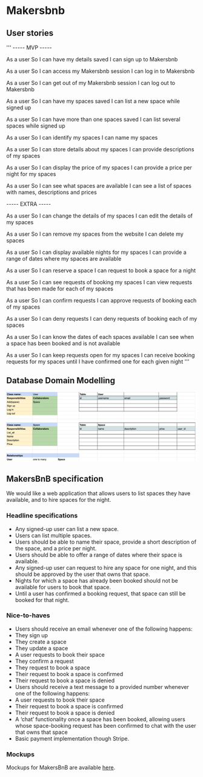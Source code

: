 # Makersbnb

## User stories

'''
----- MVP -----

As a user
So I can have my details saved
I can sign up to Makersbnb

As a user
So I can access my Makersbnb session
I can log in to Makersbnb

As a user
So I can get out of my Makersbnb session
I can log out to Makersbnb

As a user
So I can have my spaces saved
I can list a new space while signed up

As a user
So I can have more than one spaces saved
I can list several spaces while signed up

As a user
So I can identify my spaces
I can name my spaces

As a user
So I can store details about my spaces
I can provide descriptions of my spaces

As a user
So I can display the price of my spaces
I can provide a price per night for my spaces

As a user
So I can see what spaces are available
I can see a list of spaces with names, descriptions and prices

----- EXTRA -----

As a user
So I can change the details of my spaces
I can edit the details of my spaces

As a user
So I can remove my spaces from the website
I can delete my spaces

As a user
So I can display available nights for my spaces
I can provide a range of dates where my spaces are available

As a user
So I can reserve a space
I can request to book a space for a night

As a user
So I can see requests of booking my spaces
I can view requests that has been made for each of my spaces

As a user
So I can confirm requests
I can approve requests of booking each of my spaces

As a user
So I can deny requests
I can deny requests of booking each of my spaces

As a user
So I can know the dates of each spaces available
I can see when a space has been booked and is not available

As a user
So I can keep requests open for my spaces
I can receive booking requests for my spaces until I have confirmed one for each given night
'''

## Database Domain Modelling

![Database domain Modelling](https://github.com/Maldorana/Makersbnb/blob/main/Database%20domain%20modeling.png)

## MakersBnB specification

We would like a web application that allows users to list spaces they have available, and to hire spaces for the night.

### Headline specifications

- Any signed-up user can list a new space.
- Users can list multiple spaces.
- Users should be able to name their space, provide a short description of the space, and a price per night.
- Users should be able to offer a range of dates where their space is available.
- Any signed-up user can request to hire any space for one night, and this should be approved by the user that owns that space.
- Nights for which a space has already been booked should not be available for users to book that space.
- Until a user has confirmed a booking request, that space can still be booked for that night.

### Nice-to-haves

- Users should receive an email whenever one of the following happens:
 - They sign up
 - They create a space
 - They update a space
 - A user requests to book their space
 - They confirm a request
 - They request to book a space
 - Their request to book a space is confirmed
 - Their request to book a space is denied
- Users should receive a text message to a provided number whenever one of the following happens:
 - A user requests to book their space
 - Their request to book a space is confirmed
 - Their request to book a space is denied
- A ‘chat’ functionality once a space has been booked, allowing users whose space-booking request has been confirmed to chat with the user that owns that space
- Basic payment implementation though Stripe.

### Mockups

Mockups for MakersBnB are available [here](https://github.com/makersacademy/course/blob/main/makersbnb/makers_bnb_images/MakersBnB_mockups.pdf).
